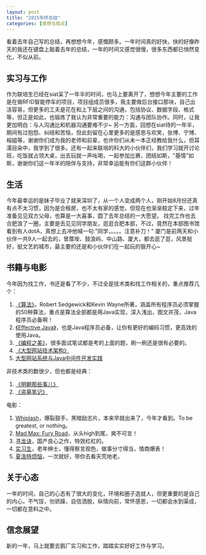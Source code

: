 ```yaml
---
layout: post
title: "2015年终总结"
categories: [感想与观点]
---
```


看着去年自己写的总结，再想想今年，感慨颇多。一年时间真的好快，快的好像昨天的我还在键盘上敲着去年的总结，一年的时间又感觉很慢，很多东西都已悄然变化，不似从前。

## 实习与工作
作为联培生已经在siat呆了一年半的时间，也马上要离开了，想想今年主要的工作是在做RFID智能停车的项目，项目组成员很多，我主要做后台接口那块，自己出活容易，但更多的工夫是花在和上下层之间的沟通，包括协议、数据字段、格式等，但正是如此，也锻炼了我认为非常重要的能力：沟通与团队协作。同时，让我更加明白：与人沟通比和机器沟通要难不少~
另一方面，回想在siat待的一年半，期间有过抱怨、纠结和苦恼，但此刻留在心里更多的是感恩与欢笑，张博、宁博、榕姐等，谢谢你们成为我的老师和前辈，也许你们从未一本正经教给我什么，但耳濡目染中，我学到了很多。还有一起来联培的科大的小伙伴们，我们学习就开讨论班，吃饭就占领大桌，出去玩就一声吆喝，一起参加比赛，团结如斯，"基情"如斯，谢谢你们这一年半的陪伴与支持，非常幸运能有你们这群小伙伴！

## 生活
今年最幸运的是妹子毕业了就来深圳了，从一个人变成两个人，刚开始8月份还真有点不太习惯，因为是合租房，也不太有家的感觉，但现在也渐渐稳定下来，过年准备见见双方父母，也算是一大喜事，圆了去年总结的一大愿望。
找完工作也去合肥浪了一圈，主要是去见见同学朋友，逛逛合肥本部，不过，竟然在本部图书馆看到有人dotA，真想上去冲他喊一句:"同学，。。。。注意补刀！"
厦门是前两天和小伙伴一共9人一起去的，曾厝垵、鼓浪屿、中山路、厦大，都去逛了逛，风景挺好，挺文艺的城市，最主要的还是和小伙伴们在一起玩的狠开心~

## 书籍与电影
今年因为找工作，书还是看了不少，不过全是技术类和找工作相关的，重点推荐几个：

1. [《算法》](http://book.douban.com/subject/10432347/)，Robert Sedgewick和Kevin Wayne所著，涵盖所有程序员必须掌握的50种算法，重点是算法全部都是用Java实现，深入浅出，图文并茂，Java程序员必备啊！
2. [《Effective Java》](http://book.douban.com/subject/3360807/)，也是Java程序员必备，让你有更好的编码习惯，更高效的使用Java。
3. [《编程之美》](http://book.douban.com/subject/3004255/)，很多面试笔试都是考的上面的题，刷一刷还是很有必要的。
4. [《大型网站技术架构》](http://book.douban.com/subject/25723064/)
5. [大型网站系统与Java中间件开发实践](http://book.douban.com/subject/25867042/)

非技术类的数很少，但也都是经典：
1. [《明朝那些事儿》](http://book.douban.com/subject/7163250/)
2. [《盗墓笔记》](http://book.douban.com/subject/6953273/)

电影：

1. [Whiplash](http://movie.douban.com/subject/25773932/)，爆裂鼓手，黑暗励志片，本来早就出来了，今年才看到。To be greatest, or nothing。
2. [Mad Max: Fury Road](http://movie.douban.com/subject/3592854/)，从头high到尾，爽不可言！
3. [寻龙诀](http://movie.douban.com/subject/3077412/)，国产良心之作，特效杠杠的。
4. [实习生](http://movie.douban.com/subject/10594965/)，老年绅士，懂得察言观色，做事分寸得当，情商爆表！
5. [夏洛特烦恼](http://movie.douban.com/subject/25964071/)，一次就好，带你去看天荒地老。

## 关于心态
一年的时间，自己的心态有了很大的变化，环境和圈子造就人，但更重要的是自己的内心，不气馁，勿骄躁，自信洒脱，纵情向前，常怀感恩，一切都会水到渠成，一切都在意料之中。

## 信念展望
新的一年，马上就要去鹅厂实习和工作，踏踏实实好好工作与学习。

